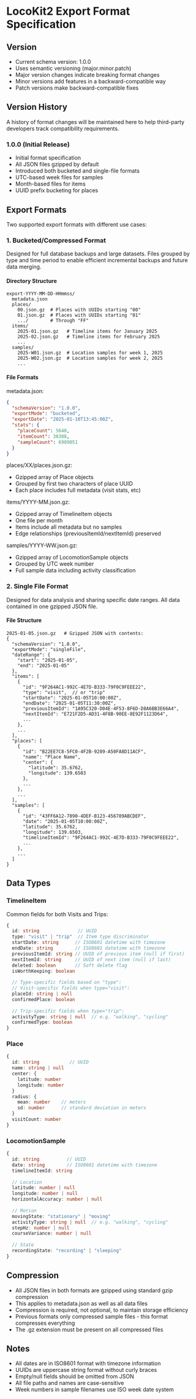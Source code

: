 # LocoKit2 Export Format Specification

## Version
- Current schema version: 1.0.0
- Uses semantic versioning (major.minor.patch)
- Major version changes indicate breaking format changes
- Minor versions add features in a backward-compatible way
- Patch versions make backward-compatible fixes

## Version History
A history of format changes will be maintained here to help third-party developers track compatibility requirements.

### 1.0.0 (Initial Release)
- Initial format specification
- All JSON files gzipped by default
- Introduced both bucketed and single-file formats
- UTC-based week files for samples
- Month-based files for items
- UUID prefix bucketing for places

## Export Formats

Two supported export formats with different use cases:

### 1. Bucketed/Compressed Format

Designed for full database backups and large datasets. Files grouped by type and time period to enable efficient incremental backups and future data merging.

#### Directory Structure
```
export-YYYY-MM-DD-HHmmss/
  metadata.json
  places/
    00.json.gz  # Places with UUIDs starting "00"
    01.json.gz  # Places with UUIDs starting "01"
    .../        # Through "FF"
  items/
    2025-01.json.gz   # Timeline items for January 2025
    2025-02.json.gz   # Timeline items for February 2025
    ...
  samples/
    2025-W01.json.gz  # Location samples for week 1, 2025
    2025-W02.json.gz  # Location samples for week 2, 2025
    ...
```

#### File Formats

metadata.json:
```json
{
  "schemaVersion": "1.0.0",
  "exportMode": "bucketed",
  "exportDate": "2025-01-10T13:45:00Z",
  "stats": {
    "placeCount": 5640,
    "itemCount": 38308,
    "sampleCount": 6989051
  }
}
```

places/XX/places.json.gz:
- Gzipped array of Place objects
- Grouped by first two characters of place UUID
- Each place includes full metadata (visit stats, etc)

items/YYYY-MM.json.gz:
- Gzipped array of TimelineItem objects
- One file per month
- Items include all metadata but no samples
- Edge relationships (previousItemId/nextItemId) preserved

samples/YYYY-WW.json.gz:
- Gzipped array of LocomotionSample objects
- Grouped by UTC week number
- Full sample data including activity classification

### 2. Single File Format

Designed for data analysis and sharing specific date ranges. All data contained in one gzipped JSON file.

#### File Structure
```
2025-01-05.json.gz   # Gzipped JSON with contents:
{
  "schemaVersion": "1.0.0",
  "exportMode": "singleFile",
  "dateRange": {
    "start": "2025-01-05",
    "end": "2025-01-05"
  },
  "items": [
    {
      "id": "9F264AC1-992C-4E7D-B333-79F0C9FEEE22",
      "type": "visit",  // or "trip"
      "startDate": "2025-01-05T10:00:00Z",
      "endDate": "2025-01-05T11:30:00Z",
      "previousItemId": "1A95C320-D04E-4F53-8F6D-D8A6BB3E66A4",
      "nextItemId": "E721F2D5-AD31-4F8B-90EE-8E92F1123D64",
      ...
    },
    ...
  ],
  "places": [
    {
      "id": "B22EE7C8-5FC0-4F2B-9289-A50FA8D11ACF",
      "name": "Place Name",
      "center": {
        "latitude": 35.6762,
        "longitude": 139.6503
      },
      ...
    },
    ...
  ],
  "samples": [
    {
      "id": "43FF6A12-7890-4DEF-B123-456789ABCDEF",
      "date": "2025-01-05T10:00:00Z",
      "latitude": 35.6762,
      "longitude": 139.6503,
      "timelineItemId": "9F264AC1-992C-4E7D-B333-79F0C9FEEE22",
      ...
    },
    ...
  ]
}
```

## Data Types

### TimelineItem
Common fields for both Visits and Trips:
```typescript
{
  id: string              // UUID
  type: "visit" | "trip"  // Item type discriminator
  startDate: string      // ISO8601 datetime with timezone
  endDate: string        // ISO8601 datetime with timezone
  previousItemId: string // UUID of previous item (null if first)
  nextItemId: string     // UUID of next item (null if last)
  deleted: boolean       // Soft delete flag
  isWorthKeeping: boolean
  
  // Type-specific fields based on "type":
  // Visit-specific fields when type="visit":
  placeId: string | null
  confirmedPlace: boolean
  
  // Trip-specific fields when type="trip":
  activityType: string | null  // e.g. "walking", "cycling"
  confirmedType: boolean
}
```

### Place
```typescript
{
  id: string           // UUID
  name: string | null
  center: {
    latitude: number
    longitude: number
  }
  radius: {
    mean: number    // meters
    sd: number      // standard deviation in meters
  }
  visitCount: number
}
```

### LocomotionSample
```typescript
{
  id: string          // UUID
  date: string        // ISO8601 datetime with timezone
  timelineItemId: string
  
  // Location
  latitude: number | null
  longitude: number | null
  horizontalAccuracy: number | null
  
  // Motion
  movingState: "stationary" | "moving"
  activityType: string | null  // e.g. "walking", "cycling"
  stepHz: number | null
  courseVariance: number | null
  
  // State
  recordingState: "recording" | "sleeping"
}
```

## Compression
- All JSON files in both formats are gzipped using standard gzip compression
- This applies to metadata.json as well as all data files
- Compression is required, not optional, to maintain storage efficiency
- Previous formats only compressed sample files - this format compresses everything
- The .gz extension must be present on all compressed files

## Notes

- All dates are in ISO8601 format with timezone information
- UUIDs are uppercase string format without curly braces
- Empty/null fields should be omitted from JSON
- All file paths and names are case-sensitive
- Week numbers in sample filenames use ISO week date system